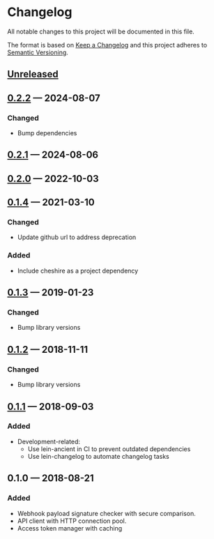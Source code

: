 # Changelog

All notable changes to this project will be documented in this file.

The format is based on [Keep a Changelog](http://keepachangelog.com)
and this project adheres to [Semantic Versioning](http://semver.org/spec/v2.0.0.html).

## [Unreleased]

## [0.2.2] — 2024-08-07
### Changed
* Bump dependencies

## [0.2.1] — 2024-08-06

## [0.2.0] — 2022-10-03

## [0.1.4] — 2021-03-10
### Changed
* Update github url to address deprecation

### Added
* Include cheshire as a project dependency

## [0.1.3] — 2019-01-23
### Changed
* Bump library versions

## [0.1.2] — 2018-11-11
### Changed
* Bump library versions

## [0.1.1] — 2018-09-03
### Added
* Development-related:
  * Use lein-ancient in CI to prevent outdated dependencies
  * Use lein-changelog to automate changelog tasks

## 0.1.0 — 2018-08-21
### Added
* Webhook payload signature checker with secure comparison.
* API client with HTTP connection pool.
* Access token manager with caching

[0.1.1]: https://github.com/nubank/clj-github-app/compare/0.1.0...0.1.1
[0.1.2]: https://github.com/nubank/clj-github-app/compare/0.1.1...0.1.2
[0.1.3]: https://github.com/nubank/clj-github-app/compare/0.1.2...0.1.3
[0.1.4]: https://github.com/nubank/clj-github-app/compare/0.1.3...0.1.4
[0.2.0]: https://github.com/nubank/clj-github-app/compare/0.1.4...0.2.0
[0.2.1]: https://github.com/nubank/clj-github-app/compare/0.2.0...0.2.1
[0.2.2]: https://github.com/nubank/clj-github-app/compare/0.2.1...0.2.2
[Unreleased]: https://github.com/nubank/clj-github-app/compare/0.2.2...HEAD
